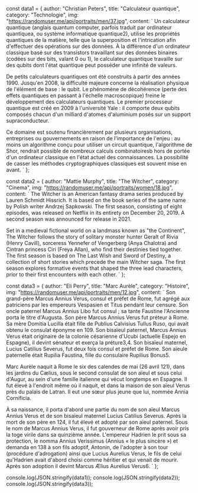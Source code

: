 const data1 = { author: "Christian Peters", title: "Calculateur quantique", category: "Technologie", img: "https://randomuser.me/api/portraits/men/37.jpg", content: ` Un calculateur quantique (anglais quantum computer, parfois traduit par ordinateur quantiquea, ou système informatique quantique2), utilise les propriétés quantiques de la matière, telle que la superposition et l'intrication afin d'effectuer des opérations sur des données. À la différence d'un ordinateur classique basé sur des transistors travaillant sur des données binaires (codées sur des bits, valant 0 ou 1), le calculateur quantique travaille sur des qubits dont l'état quantique peut posséder une infinité de valeurs.

De petits calculateurs quantiques ont été construits à partir des années 1990. Jusqu'en 2008, la difficulté majeure concerne la réalisation physique de l'élément de base : le qubit. Le phénomène de décohérence (perte des effets quantiques en passant à l'échelle macroscopique) freine le développement des calculateurs quantiques. Le premier processeur quantique est créé en 2009 à l'université Yale : il comporte deux qubits composés chacun d'un milliard d'atomes d'aluminium posés sur un support supraconducteur.

Ce domaine est soutenu financièrement par plusieurs organisations, entreprises ou gouvernements en raison de l'importance de l'enjeu : au moins un algorithme conçu pour utiliser un circuit quantique, l'algorithme de Shor, rendrait possible de nombreux calculs combinatoiresb hors de portée d'un ordinateur classique en l'état actuel des connaissances. La possibilité de casser les méthodes cryptographiques classiques est souvent mise en avant. ` };

const data2 = { author: "Mattie Murphy", title: "The Witcher", category: "Cinema", img: "https://randomuser.me/api/portraits/women/18.jpg", content: ` The Witcher is an American fantasy drama series produced by Lauren Schmidt Hissrich. It is based on the book series of the same name by Polish writer Andrzej Sapkowski. The first season, consisting of eight episodes, was released on Netflix in its entirety on December 20, 2019. A second season was announced for release in 2021.

Set in a medieval fictional world on a landmass known as "the Continent", The Witcher follows the story of solitary monster hunter Geralt of Rivia (Henry Cavill), sorceress Yennefer of Vengerberg (Anya Chalotra) and Cintran princess Ciri (Freya Allan), who find their destinies tied together. The first season is based on The Last Wish and Sword of Destiny, a collection of short stories which precede the main Witcher saga. The first season explores formative events that shaped the three lead characters, prior to their first encounters with each other. ` };

const data3 = { author: "Eli Perry", title: "Marc Aurèle", category: "Histoire", img: "https://randomuser.me/api/portraits/men/12.jpg", content: ` Son grand-père Marcus Annius Verus, consul et préfet de Rome, fut agrégé aux patriciens par les empereurs Vespasien et Titus pendant leur censure. Son oncle paternel Marcus Annius Libo fut consul ; sa tante Faustine l'Ancienne porta le titre d'Augusta. Son père Marcus Annius Verus fut préteur à Rome. Sa mère Domitia Lucilla était fille de Publius Calvisius Tullus Ruso, qui avait obtenu le consulat éponyme en 109. Son bisaïeul paternel, Marcus Annius Verus était originaire de la colonie césarienne d'Ucubi (actuelle Espejo en Espagne), il devint sénateur et exerça la préture3,4. Son bisaïeul maternel, Lucius Catilius Severus, fut deux fois consul et préfet de Rome. Son aïeule paternelle était Rupilia Faustina, fille du consulaire Rupilius Bonus5.

Marc Aurèle naquit à Rome le six des calendes de mai (26 avril 121), dans les jardins du Cælius, sous le second consulat de son aïeul et sous celui d'Augur, au sein d'une famille italienne qui vécut longtemps en Espagne. Il fut élevé à l'endroit même où il naquit, et dans la maison de son aïeul Verus près du palais de Latran. Il eut une sœur plus jeune que lui, nommée Annia Cornificia.

À sa naissance, il porta d'abord une partie du nom de son aïeul Marcus Annius Verus et de son bisaïeul maternel Lucius Catilius Severus. Après la mort de son père en 124, il fut élevé et adopté par son aïeul paternel. Sous le nom de Marcus Annius Verus, il fut gouverneur de Rome après avoir pris la toge virile dans sa quinzième année. L'empereur Hadrien le prit sous sa protection, le nomma Annius Verissimus (Annius « le plus sincère ») et demanda en 138 à son fils adoptif, Antonin, de l'adopter à son tour (procédure d'adrogation) ainsi que Lucius Aurelius Verus, le fils de celui qu'Hadrien avait d'abord choisi comme héritier et qui venait de mourir. Après son adoption il devint Marcus Ælius Aurelius Verus6. ` };

console.log(JSON.stringify(data1)); console.log(JSON.stringify(data2)); console.log(JSON.stringify(data3));
